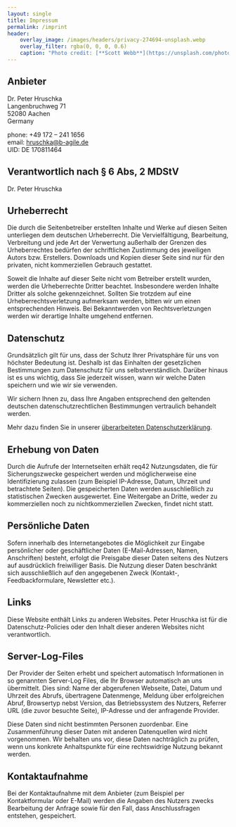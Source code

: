 ```yaml
---
layout: single
title: Impressum
permalink: /imprint
header:
    overlay_image: /images/headers/privacy-274694-unsplash.webp
    overlay_filter: rgba(0, 0, 0, 0.6)
    caption: "Photo credit: [**Scott Webb**](https://unsplash.com/photos/yekGLpc3vro)"
---
```


## Anbieter
Dr. Peter Hruschka  
Langenbruchweg 71  
52080 Aachen  
Germany  

phone: +49 172 – 241 1656  
email: hruschka@b-agile.de  
UID: DE 170811464  

## Verantwortlich nach § 6 Abs, 2 MDStV
Dr. Peter Hruschka

## Urheberrecht
Die durch die Seitenbetreiber erstellten Inhalte und Werke auf diesen Seiten unterliegen dem deutschen Urheberrecht. Die Vervielfältigung, Bearbeitung, Verbreitung und jede Art der Verwertung außerhalb der Grenzen des Urheberrechtes bedürfen der schriftlichen Zustimmung des jeweiligen Autors bzw. Erstellers. Downloads und Kopien dieser Seite sind nur für den privaten, nicht kommerziellen Gebrauch gestattet.

Soweit die Inhalte auf dieser Seite nicht vom Betreiber erstellt wurden, werden die Urheberrechte Dritter beachtet. Insbesondere werden Inhalte Dritter als solche gekennzeichnet. Sollten Sie trotzdem auf eine Urheberrechtsverletzung aufmerksam werden, bitten wir um einen entsprechenden Hinweis. Bei Bekanntwerden von Rechtsverletzungen werden wir derartige Inhalte umgehend entfernen.

## Datenschutz
Grundsätzlich gilt für uns, dass der Schutz Ihrer Privatsphäre für uns von höchster Bedeutung ist. Deshalb ist das Einhalten der gesetzlichen Bestimmungen zum Datenschutz für uns selbstverständlich. Darüber hinaus ist es uns wichtig, dass Sie jederzeit wissen, wann wir welche Daten speichern und wie wir sie verwenden.

Wir sichern Ihnen zu, dass Ihre Angaben entsprechend den geltenden deutschen datenschutzrechtlichen Bestimmungen vertraulich behandelt werden.

Mehr dazu finden Sie in unserer [überarbeiteten Datenschutzerklärung](/privacy).

## Erhebung von Daten
Durch die Aufrufe der Internetseiten erhält req42 Nutzungsdaten, die für Sicherungszwecke gespeichert werden und möglicherweise eine Identifizierung zulassen (zum Beispiel IP-Adresse, Datum, Uhrzeit und betrachtete Seiten). Die gespeicherten Daten werden ausschließlich zu statistischen Zwecken ausgewertet. Eine Weitergabe an Dritte, weder zu kommerziellen noch zu nichtkommerziellen Zwecken, findet nicht statt.

## Persönliche Daten
Sofern innerhalb des Internetangebotes die Möglichkeit zur Eingabe persönlicher oder geschäftlicher Daten (E-Mail-Adressen, Namen, Anschriften) besteht, erfolgt die Preisgabe dieser Daten seitens des Nutzers auf ausdrücklich freiwilliger Basis. Die Nutzung dieser Daten beschränkt sich ausschließlich auf den angegebenen Zweck (Kontakt-, Feedbackformulare, Newsletter etc.).

## Links
Diese Website enthält Links zu anderen Websites. Peter Hruschka ist für die Datenschutz-Policies oder den Inhalt dieser anderen Websites nicht verantwortlich.

## Server-Log-Files
Der Provider der Seiten erhebt und speichert automatisch Informationen in so genannten Server-Log Files, die Ihr Browser automatisch an uns übermittelt. Dies sind: Name der abgerufenen Webseite, Datei, Datum und Uhrzeit des Abrufs, übertragene Datenmenge, Meldung über erfolgreichen Abruf, Browsertyp nebst Version, das Betriebssystem des Nutzers, Referrer URL (die zuvor besuchte Seite), IP-Adresse und der anfragende Provider.

Diese Daten sind nicht bestimmten Personen zuordenbar. Eine Zusammenführung dieser Daten mit anderen Datenquellen wird nicht vorgenommen. Wir behalten uns vor, diese Daten nachträglich zu prüfen, wenn uns konkrete Anhaltspunkte für eine rechtswidrige Nutzung bekannt werden.

## Kontaktaufnahme
Bei der Kontaktaufnahme mit dem Anbieter (zum Beispiel per Kontaktformular oder E-Mail) werden die Angaben des Nutzers zwecks Bearbeitung der Anfrage sowie für den Fall, dass Anschlussfragen entstehen, gespeichert.